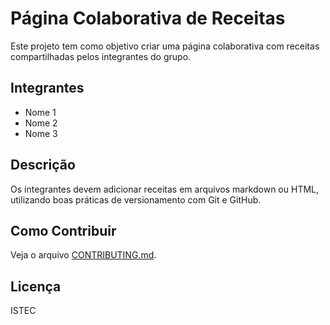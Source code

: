 # Página Colaborativa de Receitas

Este projeto tem como objetivo criar uma página colaborativa com receitas compartilhadas pelos integrantes do grupo.

## Integrantes
- Nome 1
- Nome 2
- Nome 3

## Descrição
Os integrantes devem adicionar receitas em arquivos markdown ou HTML, utilizando boas práticas de versionamento com Git e GitHub.

## Como Contribuir
Veja o arquivo [CONTRIBUTING.md](CONTRIBUTING.md).

## Licença
ISTEC

